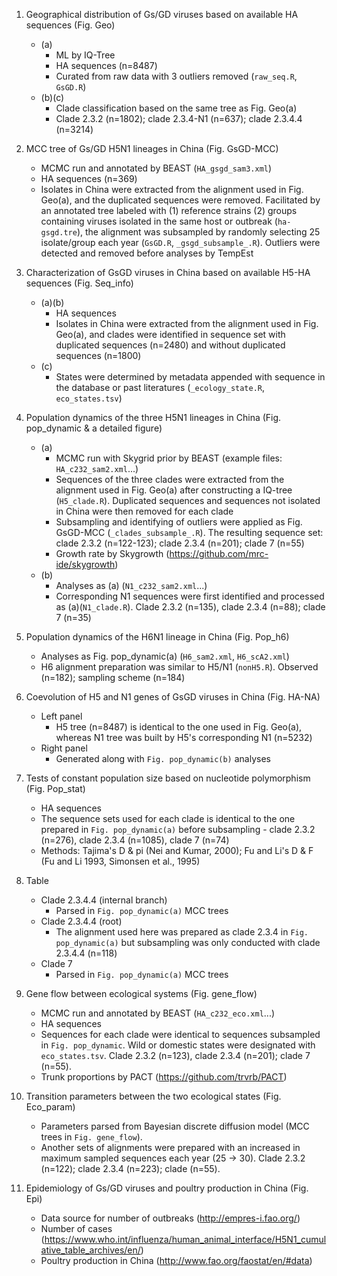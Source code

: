 1. Geographical distribution of Gs/GD viruses based on available HA sequences (Fig. Geo)
   - (a) 
     - ML by IQ-Tree
     - HA sequences (n=8487)
     - Curated from raw data with 3 outliers removed (`raw_seq.R`, `GsGD.R`)
   - (b)(c)
     - Clade classification based on the same tree as Fig. Geo(a)
     - Clade 2.3.2 (n=1802); clade 2.3.4-N1 (n=637); clade 2.3.4.4 (n=3214)

2. MCC tree of Gs/GD H5N1 lineages in China (Fig. GsGD-MCC)
   - MCMC run and annotated by BEAST (`HA_gsgd_sam3.xml`)
   - HA sequences (n=369)
   - Isolates in China were extracted from the alignment used in Fig. Geo(a), and the duplicated sequences were removed. Facilitated by an annotated tree labeled with (1) reference strains (2) groups containing viruses isolated in the same host or outbreak (`ha-gsgd.tre`), the alignment was subsampled by randomly selecting 25 isolate/group each year (`GsGD.R`, `_gsgd_subsample_.R`). Outliers were detected and removed before analyses by TempEst

3. Characterization of GsGD viruses in China based on available H5-HA sequences (Fig. Seq_info)
   - (a)(b)
     - HA sequences
     - Isolates in China were extracted from the alignment used in Fig. Geo(a), and clades were identified in sequence set with duplicated sequences (n=2480) and without duplicated sequences (n=1800)
   - (c)
     - States were determined by metadata appended with sequence in the database or past literatures (`_ecology_state.R`, `eco_states.tsv`)

4. Population dynamics of the three H5N1 lineages in China (Fig. pop_dynamic & a detailed figure)
   - (a)
     - MCMC run with Skygrid prior by BEAST (example files: `HA_c232_sam2.xml`...)
     - Sequences of the three clades were extracted from the alignment used in Fig. Geo(a) after constructing a IQ-tree (`H5_clade.R`). Duplicated sequences and sequences not isolated in China were then removed for each clade
     - Subsampling and identifying of outliers were applied as Fig. GsGD-MCC (`_clades_subsample_.R`). The resulting sequence set: clade 2.3.2 (n=122-123); clade 2.3.4 (n=201); clade 7 (n=55)
     - Growth rate by Skygrowth (https://github.com/mrc-ide/skygrowth)
   - (b)
     - Analyses as (a) (`N1_c232_sam2.xml`...)
     - Corresponding N1 sequences were first identified and processed as (a)(`N1_clade.R`). Clade 2.3.2 (n=135), clade 2.3.4 (n=88); clade 7 (n=35)

5. Population dynamics of the H6N1 lineage in China (Fig. Pop_h6)
     - Analyses as Fig. pop_dynamic(a) (`H6_sam2.xml`, `H6_scA2.xml`)
     - H6 alignment preparation was similar to H5/N1 (`nonH5.R`). Observed (n=182); sampling scheme (n=184)

5. Coevolution of H5 and N1 genes of GsGD viruses in China (Fig. HA-NA)
   - Left panel 
     - H5 tree (n=8487) is identical to the one used in Fig. Geo(a), whereas N1 tree was built by H5's corresponding N1 (n=5232)
   - Right panel
     - Generated along with `Fig. pop_dynamic(b)` analyses

6. Tests of constant population size based on nucleotide polymorphism (Fig. Pop_stat)
   - HA sequences
   - The sequence sets used for each clade is identical to the one prepared in `Fig. pop_dynamic(a)` before subsampling - clade 2.3.2 (n=276), clade 2.3.4 (n=1085), clade 7 (n=74)
   - Methods: Tajima's D & pi (Nei and Kumar, 2000); Fu and Li's D & F (Fu and Li 1993, Simonsen et al., 1995)

7. Table 
   - Clade 2.3.4.4 (internal branch)
     - Parsed in `Fig. pop_dynamic(a)` MCC trees
   - Clade 2.3.4.4 (root)
     - The alignment used here was prepared as clade 2.3.4 in `Fig. pop_dynamic(a)` but subsampling was only conducted with clade 2.3.4.4 (n=118)
   - Clade 7
     - Parsed in `Fig. pop_dynamic(a)` MCC trees

8. Gene flow between ecological systems (Fig. gene_flow)
   - MCMC run and annotated by BEAST (`HA_c232_eco.xml`...)
   - HA sequences
   - Sequences for each clade were identical to sequences subsampled in `Fig. pop_dynamic`. Wild or domestic states were designated with `eco_states.tsv`. Clade 2.3.2 (n=123), clade 2.3.4 (n=201); clade 7 (n=55). 
   - Trunk proportions by PACT (https://github.com/trvrb/PACT)

9. Transition parameters between the two ecological states (Fig. Eco_param)
   - Parameters parsed from Bayesian discrete diffusion model (MCC trees in `Fig. gene_flow`).
   - Another sets of alignments were prepared with an increased in maximum sampled sequences each year (25 -> 30). Clade 2.3.2 (n=122); clade 2.3.4 (n=223); clade (n=55). 

10. Epidemiology of Gs/GD viruses and poultry production in China (Fig. Epi)
    - Data source for number of outbreaks (http://empres-i.fao.org/)
    - Number of cases (https://www.who.int/influenza/human_animal_interface/H5N1_cumulative_table_archives/en/)
    - Poultry production in China (http://www.fao.org/faostat/en/#data)
	  
